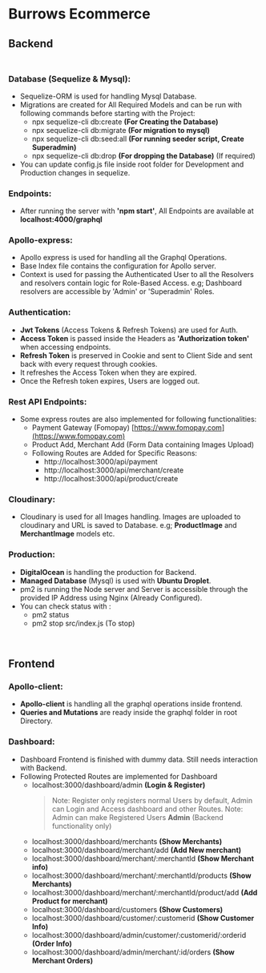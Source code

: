 # Burrows Ecommerce <br/>
## Backend <br/><br/>
### Database (Sequelize & Mysql): <br/>
 - Sequelize-ORM is used for handling Mysql Database.
  - Migrations are created for All Required Models and can be run with following commands before starting with the Project:
      - npx sequelize-cli db:create **(For Creating the Database)**
      - npx sequelize-cli db:migrate **(For migration to mysql)**
      - npx sequelize-cli db:seed:all **(For running seeder script, Create Superadmin)**
      - npx sequelize-cli db:drop **(For dropping the Database)** (If required)
 - You can update config.js file inside root folder for Development and Production changes in sequelize.
 
### Endpoints: <br/>
 - After running the server with **'npm start'**, All Endpoints are available at **localhost:4000/graphql**

### Apollo-express: <br/>
 
 - Apollo express is used for handling all the Graphql Operations.
 - Base Index file contains the configuration for Apollo server.
 - Context is used for passing the Authenticated User to all the Resolvers and  resolvers contain logic for Role-Based Access. 
    e.g; Dashboard resolvers are accessible by 'Admin' or 'Superadmin' Roles.

### Authentication:<br/>
 
 - **Jwt Tokens** (Access Tokens & Refresh Tokens) are used for Auth.
 - **Access Token** is passed inside the Headers as **'Authorization token'** when accessing endpoints.
 - **Refresh Token** is preserved in Cookie and sent to Client Side and sent back  with every request through cookies.
 - It refreshes the Access Token when they are expired.
 - Once the Refresh token expires, Users are logged out.

### Rest API Endpoints:<br/>
 - Some express routes are also implemented for following functionalities:
   - Payment Gateway (Fomopay) [https://www.fomopay.com](https://www.fomopay.com)
   - Product Add, Merchant Add (Form Data containing Images Upload)
   - Following Routes are Added for Specific Reasons:
     - http://localhost:3000/api/payment
     - http://localhost:3000/api/merchant/create
     - http://localhost:3000/api/product/create 

### Cloudinary:<br/>
 - Cloudinary is used for all Images handling. Images are uploaded to cloudinary and URL is saved to Database. 
     e.g; **ProductImage** and **MerchantImage** models etc.

### Production:<br/>
 - **DigitalOcean** is handling the production for Backend.
 - **Managed Database** (Mysql) is used with **Ubuntu Droplet**.
 - pm2 is running the Node server and Server is accessible through the provided IP Address using Nginx (Already Configured).
 - You can check status with : 
    - pm2 status
    - pm2 stop src/index.js (To stop)

<br/>

## Frontend

### Apollo-client:<br/>
 
 - **Apollo-client** is handling all the graphql operations inside frontend.
 - **Queries and Mutations** are ready inside the graphql folder in root Directory.

### Dashboard:<br/>
 
 - Dashboard Frontend is finished with dummy data. Still needs interaction with Backend.
 - Following Protected Routes are implemented for Dashboard
      - localhost:3000/dashboard/admin **(Login & Register)** 
        > Note: Register only registers normal Users by default, Admin can Login and Access dashboard and other Routes.
        > Note: Admin can make Registered Users **Admin** (Backend functionality only)
      - localhost:3000/dashboard/merchants **(Show Merchants)**
      - localhost:3000/dashboard/merchant/add **(Add New merchant)**
      - localhost:3000/dashboard/merchant/:merchantId **(Show Merchant info)** 
      - localhost:3000/dashboard/merchant/:merchantId/products **(Show Merchants)**
      - localhost:3000/dashboard/merchant/:merchantId/product/add **(Add Product for merchant)**
      - localhost:3000/dashboard/customers **(Show Customers)**
      - localhost:3000/dashboard/customer/:customerid **(Show Customer Info)**
      - localhost:3000/dashboard/admin/customer/:customerid/:orderid **(Order Info)**
      - localhost:3000/dashboard/admin/merchant/:id/orders **(Show Merchant Orders)**
